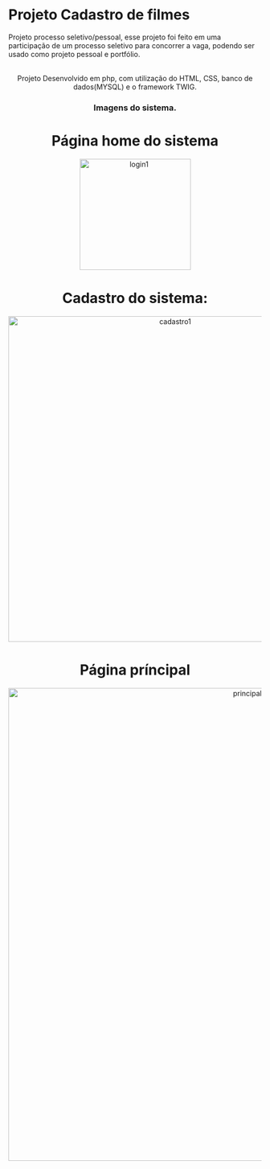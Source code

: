 # Projeto Cadastro de filmes
Projeto processo seletivo/pessoal, esse projeto foi feito em uma participação de um processo seletivo para concorrer a vaga, podendo ser usado como projeto pessoal e portfólio. 
<div align="left">
   
</div>

  
</div>

<div align="center">
   <br>
   Projeto Desenvolvido em php, com utilização do HTML, CSS, banco de dados(MYSQL) e o framework TWIG.
</div>

<div align="center">
   <h3>Imagens do sistema.</h3>
</div>
<div align="center">
  <h1>Página home do sistema</h1>
 </div>
<div align="center">
<img width="221" alt="login1" src="![image](https://user-images.githubusercontent.com/68565199/193500877-e8b17086-3bfe-41e4-9bdb-7f671b4f3502.png)">

</div>


<div align="center">
  <h1>Cadastro do sistema:</h1>
 </div>
<div align="center">
<img width="648" alt="cadastro1" src="https://user-images.githubusercontent.com/68565199/144123969-6803cd40-a9ab-4f9c-b837-5fbecb80a1ee.png">
</div>

<div align="center">
  <h1>Página príncipal</h1>
 </div>
<div align="center">
<img width="941" alt="principal1" src="https://user-images.githubusercontent.com/68565199/144124915-d37423de-46d5-40c9-b7a1-35a566135815.png">
</div>


